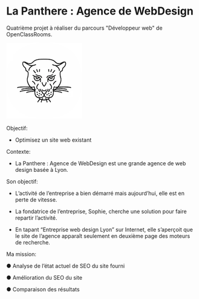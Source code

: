 # La Panthere : Agence de WebDesign
Quatrième projet à réaliser du parcours "Développeur web" de OpenClassRooms.

![Logo](https://github.com/RatanaSenpai/La-Panthere/blob/main/img/logo.webp)


Objectif: 

- Optimisez un site web existant

Contexte:

- La Panthere : Agence de WebDesign est une grande agence de web design basée à Lyon. 

Son objectif:

- L’activité de l’entreprise a bien démarré mais aujourd’hui, elle est en perte de vitesse. 

- La fondatrice de l’entreprise, Sophie, cherche une solution pour faire repartir l’activité. 

- En tapant “Entreprise web design Lyon” sur Internet, elle s’aperçoit que le site de l’agence apparaît seulement en deuxième page des moteurs de recherche.

Ma mission:

●	Analyse de l’état actuel de SEO du site fourni

●	Amélioration du SEO du site

●	Comparaison des résultats
